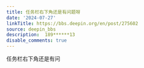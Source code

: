 ```yaml
---
title: 任务栏右下角还是有问题呀
date: '2024-07-27'
linkTitle: https://bbs.deepin.org/en/post/275602
source: deepin_bbs
description:  189******13 
disable_comments: true
---
```

任务栏右下角还是有问

